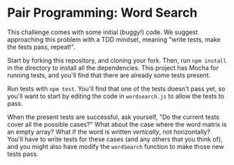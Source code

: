 # Pair Programming: Word Search

This challenge comes with some initial (buggy!) code. We suggest approaching this problem with a TDD mindset, meaning "write tests, make the tests pass, repeat!".

Start by forking this repository, and cloning your fork. Then, run `npm install` in the directory to install all the dependencies. This project has Mocha for running tests, and you'll find that there are already some tests present.

Run tests with `npm test`. You'll find that one of the tests doesn't pass yet, so you'll want to start by editing the code in `wordsearch.js` to allow the tests to pass.

When the present tests are successful, ask yourself, "Do the current tests cover all the possible cases?" What about the case where the word matrix is an empty array? What if the word is written _vertically_, not horizontally? You'll have to write tests for these cases (and any others that you think of), and you might also have modify the `wordSearch` function to make those new tests pass.
